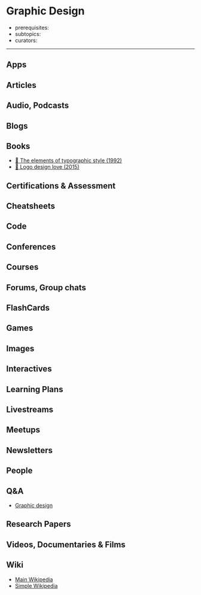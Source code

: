 # Graphic Design

- prerequisites:
- subtopics:
- curators:

------

## Apps

## Articles

## Audio, Podcasts

## Blogs

## Books

- [📕 The elements of typographic style (1992)](http://www.goodreads.com/book/show/44735.The_Elements_of_Typographic_Style)
- [📕 Logo design love (2015)](http://www.goodreads.com/book/show/6728983-logo-design-love)

## Certifications & Assessment

## Cheatsheets

## Code

## Conferences

## Courses

## Forums, Group chats

## FlashCards

## Games

## Images

## Interactives

## Learning Plans

## Livestreams

## Meetups

## Newsletters

## People

## Q&A

- [Graphic design](https://graphicdesign.stackexchange.com)

## Research Papers

## Videos, Documentaries & Films

## Wiki

- [Main Wikipedia](https://en.wikipedia.org/wiki/Graphic_design)
- [Simple Wikipedia](https://simple.wikipedia.org/wiki/Graphic_design)
